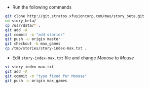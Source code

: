 - Run the following commands
```Bash
git clone http://git.stratos.xfusioncorp.com/max/story_beta.git
cd story_beta/
cp /usr/data/* .
git add -A 
git commit -m "add stories"
git push -u origin master
git checkout -b max_games
cp /tmp/stories/story-index-max.txt .
```
- Edit `story-index-max.txt` file and change *Mooose* to *Mouse*
```Bash
vi story-index-max.txt
git add -A
git commit -m "typo fixed for Mooose"
git push -u origin max_games
```